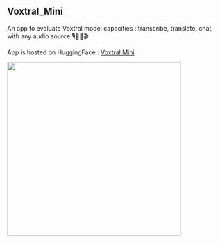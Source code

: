 ## Voxtral_Mini
An app to evaluate Voxtral model capacities : transcribe, translate, chat, with any audio source 🎙📂🌐🎬
  
App is hosted on HuggingFace : [Voxtral Mini](https://huggingface.co/spaces/Loren/Voxtral_Mini_Evaluation)

<img src="DALL·E 2025-04-20 18.07.17.jpeg" width="400"/>

